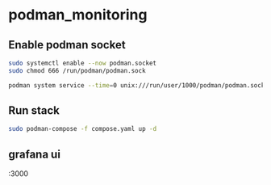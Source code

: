 # podman_monitoring

## Enable podman socket
```bash
sudo systemctl enable --now podman.socket
sudo chmod 666 /run/podman/podman.sock
```

```bash
podman system service --time=0 unix:///run/user/1000/podman/podman.sock &
```

## Run stack
```bash
sudo podman-compose -f compose.yaml up -d
```

## grafana ui
<IP>:3000
